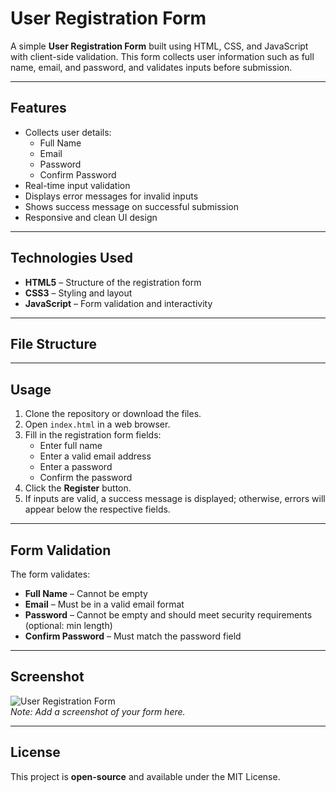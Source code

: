 # User Registration Form

A simple **User Registration Form** built using HTML, CSS, and JavaScript with client-side validation. This form collects user information such as full name, email, and password, and validates inputs before submission.

---

## Features

- Collects user details:
  - Full Name
  - Email
  - Password
  - Confirm Password
- Real-time input validation
- Displays error messages for invalid inputs
- Shows success message on successful submission
- Responsive and clean UI design

---

## Technologies Used

- **HTML5** – Structure of the registration form
- **CSS3** – Styling and layout
- **JavaScript** – Form validation and interactivity

---

## File Structure
---

## Usage

1. Clone the repository or download the files.
2. Open `index.html` in a web browser.
3. Fill in the registration form fields:
   - Enter full name
   - Enter a valid email address
   - Enter a password
   - Confirm the password
4. Click the **Register** button.
5. If inputs are valid, a success message is displayed; otherwise, errors will appear below the respective fields.

---

## Form Validation

The form validates:

- **Full Name** – Cannot be empty
- **Email** – Must be in a valid email format
- **Password** – Cannot be empty and should meet security requirements (optional: min length)
- **Confirm Password** – Must match the password field

---

## Screenshot

![User Registration Form](screenshot.png)  
*Note: Add a screenshot of your form here.*

---

## License

This project is **open-source** and available under the MIT License.
